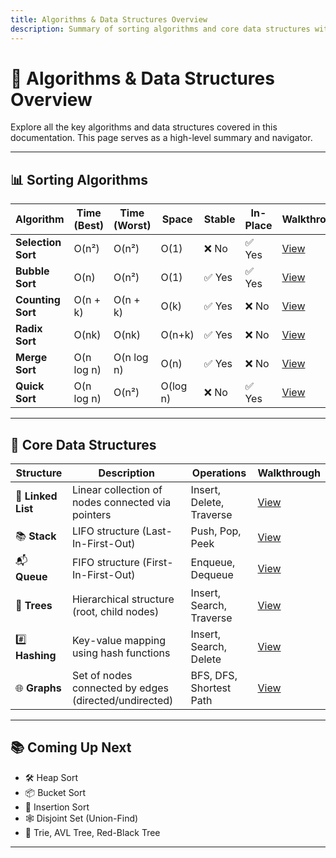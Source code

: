 ```yaml
---
title: Algorithms & Data Structures Overview
description: Summary of sorting algorithms and core data structures with walkthrough links and comparisons.
---
```


# 🧠 Algorithms & Data Structures Overview

Explore all the key algorithms and data structures covered in this documentation. This page serves as a high-level summary and navigator.

---

## 📊 Sorting Algorithms

| Algorithm          | Time (Best) | Time (Worst) | Space    | Stable | In-Place | Walkthrough                         |
| ------------------ | ----------- | ------------ | -------- | ------ | -------- | ----------------------------------- |
| **Selection Sort** | O(n²)       | O(n²)        | O(1)     | ❌ No  | ✅ Yes   | [View](./sorting/selection-sort.md) |
| **Bubble Sort**    | O(n)        | O(n²)        | O(1)     | ✅ Yes | ✅ Yes   | [View](./sorting/bubble-sort.md)    |
| **Counting Sort**  | O(n + k)    | O(n + k)     | O(k)     | ✅ Yes | ❌ No    | [View](./sorting/counting-sort.md)  |
| **Radix Sort**     | O(nk)       | O(nk)        | O(n+k)   | ✅ Yes | ❌ No    | [View](./sorting/radix-sort.md)     |
| **Merge Sort**     | O(n log n)  | O(n log n)   | O(n)     | ✅ Yes | ❌ No    | [View](./sorting/merge-sort.md)     |
| **Quick Sort**     | O(n log n)  | O(n²)        | O(log n) | ❌ No  | ✅ Yes   | [View](./sorting/quick-sort.md)     |

---

## 🧱 Core Data Structures

| Structure          | Description                                           | Operations               | Walkthrough              |
| ------------------ | ----------------------------------------------------- | ------------------------ | ------------------------ |
| 🔗 **Linked List** | Linear collection of nodes connected via pointers     | Insert, Delete, Traverse | [View](./linkedlists.md) |
| 📚 **Stack**       | LIFO structure (Last-In-First-Out)                    | Push, Pop, Peek          | [View]()                 |
| 📬 **Queue**       | FIFO structure (First-In-First-Out)                   | Enqueue, Dequeue         | [View]()                 |
| 🌲 **Trees**       | Hierarchical structure (root, child nodes)            | Insert, Search, Traverse | [View]()                 |
| #️⃣ **Hashing**     | Key-value mapping using hash functions                | Insert, Search, Delete   | [View]()                 |
| 🌐 **Graphs**      | Set of nodes connected by edges (directed/undirected) | BFS, DFS, Shortest Path  | [View]()                 |

---

## 📚 Coming Up Next

- 🛠️ Heap Sort
- 📦 Bucket Sort
- 🧪 Insertion Sort
- 🕸️ Disjoint Set (Union-Find)
- 🧠 Trie, AVL Tree, Red-Black Tree

---
